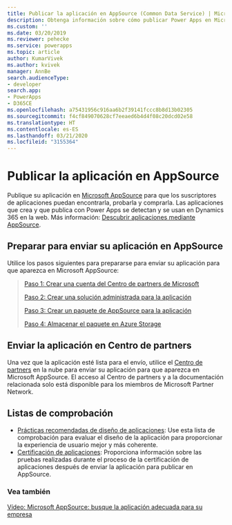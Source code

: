 ```yaml
---
title: Publicar la aplicación en AppSource (Common Data Service) | Microsoft Docs
description: Obtenga información sobre cómo publicar Power Apps en Microsoft AppSource para que los suscriptores puedan encontrarla, probarla y comprarla.
ms.custom: ''
ms.date: 03/20/2019
ms.reviewer: pehecke
ms.service: powerapps
ms.topic: article
author: KumarVivek
ms.author: kvivek
manager: AnnBe
search.audienceType:
- developer
search.app:
- PowerApps
- D365CE
ms.openlocfilehash: a75431956c916aa6b2f39141fccc8b8d13b02305
ms.sourcegitcommit: f4cf849070628cf7eeaed6b4d4f08c20dcd02e58
ms.translationtype: HT
ms.contentlocale: es-ES
ms.lasthandoff: 03/21/2020
ms.locfileid: "3155364"
---
```

# <a name="publish-your-app-on-appsource"></a>Publicar la aplicación en AppSource

Publique su aplicación en [Microsoft AppSource](https://appsource.microsoft.com) para que los suscriptores de aplicaciones puedan encontrarla, probarla y comprarla. Las aplicaciones que crea y que publica con Power Apps se detectan y se usan en Dynamics 365 en la web. Más información: [Descubrir aplicaciones mediante AppSource](/powerapps/user/app-source). 

## <a name="prepare-for-submitting-your-app-on-appsource"></a>Preparar para enviar su aplicación en AppSource

Utilice los pasos siguientes para prepararse para enviar su aplicación para que aparezca en Microsoft AppSource:

> [Paso 1: Crear una cuenta del Centro de partners de Microsoft](register-microsoft-partner-network.md)
> 
> [Paso 2: Crear una solución administrada para la aplicación](create-solution-app-appsource.md)
> 
> [Paso 3: Crear un paquete de AppSource para la aplicación](create-package-app-appsource.md)
> 
> [Paso 4: Almacenar el paquete en Azure Storage](store-appsource-package-azure-storage.md)

## <a name="submit-your-app-on-partner-center"></a>Enviar la aplicación en Centro de partners

Una vez que la aplicación esté lista para el envío, utilice el [Centro de partners](https://partner.microsoft.com/dashboard/commercial-marketplace/overview) en la nube para enviar su aplicación para que aparezca en Microsoft AppSource. El acceso al Centro de partners y a la documentación relacionada solo está disponible para los miembros de Microsoft Partner Network.
  
## <a name="checklists"></a>Listas de comprobación

- [Prácticas recomendadas de diseño de aplicaciones](appendix-app-design-best-practices-checklist.md): Use esta lista de comprobación para evaluar el diseño de la aplicación para proporcionar la experiencia de usuario mejor y más coherente.
- [Certificación de aplicaciones](appendix-app-certification-checklist.md): Proporciona información sobre las pruebas realizadas durante el proceso de la certificación de aplicaciones después de enviar la aplicación para publicar en AppSource. 
  
### <a name="see-also"></a>Vea también  
[Vídeo: Microsoft AppSource: busque la aplicación adecuada para su empresa](https://youtu.be/hpq_Y9LuIB8)
 
